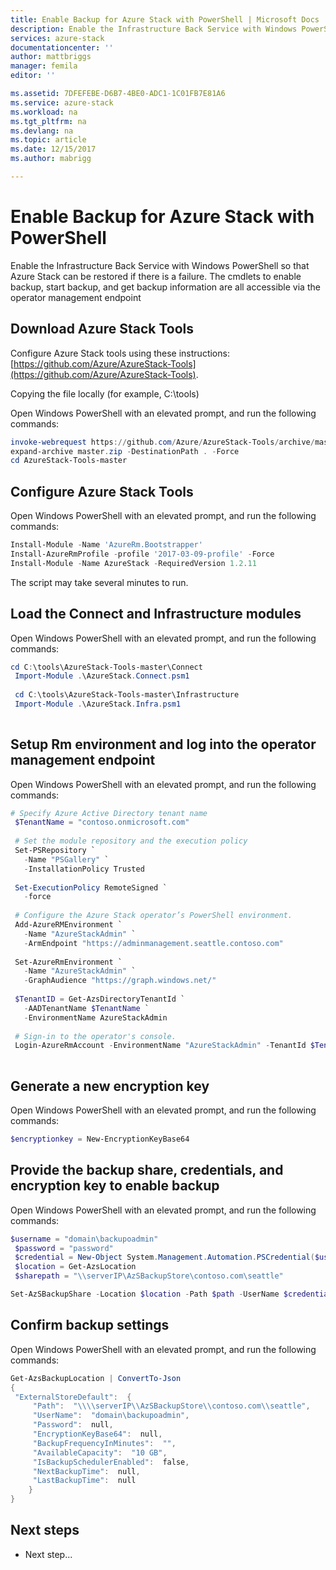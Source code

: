 ```yaml
---
title: Enable Backup for Azure Stack with PowerShell | Microsoft Docs
description: Enable the Infrastructure Back Service with Windows PowerShell so that Azure Stack can be restored if there is a failure. 
services: azure-stack
documentationcenter: ''
author: mattbriggs
manager: femila
editor: ''

ms.assetid: 7DFEFEBE-D6B7-4BE0-ADC1-1C01FB7E81A6
ms.service: azure-stack
ms.workload: na
ms.tgt_pltfrm: na
ms.devlang: na
ms.topic: article
ms.date: 12/15/2017
ms.author: mabrigg

---
```

# Enable Backup for Azure Stack with PowerShell

Enable the Infrastructure Back Service with Windows PowerShell so that Azure Stack can be restored if there is a failure. The cmdlets to enable backup, start backup, and get backup information are all accessible via the operator management endpoint

## Download Azure Stack Tools

Configure Azure Stack tools using these instructions: [https://github.com/Azure/AzureStack-Tools](https://github.com/Azure/AzureStack-Tools). 

Copying the file locally (for example, C:\tools)

Open Windows PowerShell with an elevated prompt, and run the following commands:

   ```powershell
   invoke-webrequest https://github.com/Azure/AzureStack-Tools/archive/master.zip -OutFile master.zip
   expand-archive master.zip -DestinationPath . -Force
   cd AzureStack-Tools-master
   ```

##  Configure Azure Stack Tools

Open Windows PowerShell with an elevated prompt, and run the following commands:

   ```powershell
   Install-Module -Name 'AzureRm.Bootstrapper'
   Install-AzureRmProfile -profile '2017-03-09-profile' -Force
   Install-Module -Name AzureStack -RequiredVersion 1.2.11
   ```

The script may take several minutes to run.

##  Load the Connect and Infrastructure modules

Open Windows PowerShell with an elevated prompt, and run the following commands:

   ```powershell
   cd C:\tools\AzureStack-Tools-master\Connect
    Import-Module .\AzureStack.Connect.psm1
    
    cd C:\tools\AzureStack-Tools-master\Infrastructure
    Import-Module .\AzureStack.Infra.psm1 
    
   ```

##  Setup Rm environment and log into the operator management endpoint

Open Windows PowerShell with an elevated prompt, and run the following commands:

   ```powershell
   # Specify Azure Active Directory tenant name
    $TenantName = "contoso.onmicrosoft.com"
    
    # Set the module repository and the execution policy
    Set-PSRepository `
      -Name "PSGallery" `
      -InstallationPolicy Trusted
    
    Set-ExecutionPolicy RemoteSigned `
      -force
    
    # Configure the Azure Stack operator’s PowerShell environment.
    Add-AzureRMEnvironment `
      -Name "AzureStackAdmin" `
      -ArmEndpoint "https://adminmanagement.seattle.contoso.com"
    
    Set-AzureRmEnvironment `
      -Name "AzureStackAdmin" `
      -GraphAudience "https://graph.windows.net/"
    
    $TenantID = Get-AzsDirectoryTenantId `
      -AADTenantName $TenantName `
      -EnvironmentName AzureStackAdmin
    
    # Sign-in to the operator's console.
    Login-AzureRmAccount -EnvironmentName "AzureStackAdmin" -TenantId $TenantID 
    
   ```
## Generate  a new encryption key

Open Windows PowerShell with an elevated prompt, and run the following commands:

   ```powershell
   $encryptionkey = New-EncryptionKeyBase64
   ```

## Provide the backup share, credentials, and encryption key to enable backup

Open Windows PowerShell with an elevated prompt, and run the following commands:

   ```powershell
   $username = "domain\backupoadmin"
    $password = "password"
    $credential = New-Object System.Management.Automation.PSCredential($username, ($password| ConvertTo-SecureString -asPlainText -Force))  
    $location = Get-AzsLocation
    $sharepath = "\\serverIP\AzSBackupStore\contoso.com\seattle"

Set-AzSBackupShare -Location $location -Path $path -UserName $credential.UserName -Password $credential.GetNetworkCredential().password -EncryptionKey $encryptionkey 

   ```
##  Confirm backup settings

Open Windows PowerShell with an elevated prompt, and run the following commands:

   ```powershell
   Get-AzsBackupLocation | ConvertTo-Json 
   {
    "ExternalStoreDefault":  {
        "Path":  "\\\\serverIP\\AzSBackupStore\\contoso.com\\seattle",
        "UserName":  "domain\backupoadmin",
        "Password":  null,
        "EncryptionKeyBase64":  null,
        "BackupFrequencyInMinutes":  "",
        "AvailableCapacity":  "10 GB",
        "IsBackupSchedulerEnabled":  false,
        "NextBackupTime":  null,
        "LastBackupTime":  null
       }
   } 

   ```

## Next steps

- Next step...